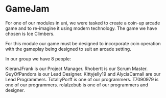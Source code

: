 # GameJam
For one of our modules in uni, we were tasked to create a coin-up arcade game and to re-imagine it using modern technology. 
The game we have chosen is Ice Climbers.

For this module our game must be designed to incorporate coin operation with the gameplay being designed to suit an arcade setting.

In our group we have 8 people:

KieranJFrank is our Project Manager.
Rhobertt is our Scrum Master.
GuyOfPandora is our Lead Designer.
Kittyjelly19 and AlyciaCarnall are our Lead Programmers.
TotallyPorff is one of our programmers.
T7090979 is one of our programmers.
rolalzebub is one of our programmers and designer.
